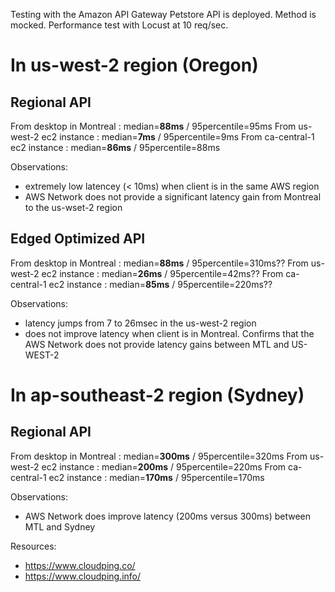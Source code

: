 Testing with the Amazon API Gateway
Petstore API is deployed. Method is mocked.
Performance test with Locust at 10 req/sec.

# In us-west-2 region (Oregon)
## Regional API
From desktop in Montreal : median=**88ms** / 95percentile=95ms
From us-west-2 ec2 instance : median=**7ms** / 95percentile=9ms
From ca-central-1 ec2 instance : median=**86ms** / 95percentile=88ms

Observations:
- extremely low latencey (< 10ms) when client is in the same AWS region
- AWS Network does not provide a significant latency gain from Montreal to the us-wset-2 region

## Edged Optimized API
From desktop in Montreal : median=**88ms** / 95percentile=310ms??
From us-west-2 ec2 instance : median=**26ms** / 95percentile=42ms??
From ca-central-1 ec2 instance : median=**85ms** / 95percentile=220ms??

Observations:
- latency jumps from 7 to 26msec in the us-west-2 region
- does not improve latency when client is in Montreal. Confirms that the AWS Network does not provide latency gains between MTL and US-WEST-2

# In ap-southeast-2 region (Sydney)
## Regional API
From desktop in Montreal : median=**300ms** / 95percentile=320ms
From us-west-2 ec2 instance : median=**200ms** / 95percentile=220ms
From ca-central-1 ec2 instance : median=**170ms** / 95percentile=170ms

Observations:
- AWS Network does improve latency (200ms versus 300ms) between MTL and Sydney

Resources:
- https://www.cloudping.co/
- https://www.cloudping.info/

